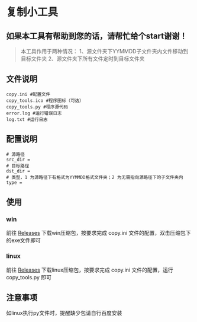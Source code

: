 # 复制小工具

## 如果本工具有帮助到您的话，请帮忙给个start谢谢！

> 本工具作用于两种情况：
> 1、源文件夹下YYMMDD子文件夹内文件移动到目标文件夹 
> 2、源文件夹下所有文件定时到目标文件夹

## 文件说明
```
copy.ini #配置文件
copy_tools.ico #程序图标（可选）
copy_tools.py #程序源代码
error.log #运行错误日志
log.txt #运行日志
```

## 配置说明

```
# 源路径
src_dir = 
# 目标路径
dst_dir = 
# 类型，1 为源路径下有格式为YYMMDD格式文件夹；2 为无需指向源路径下的子文件夹内
type = 
```

## 使用

### win

前往 [Releases](https://github.com/gongjuecloak/copy_tools/releases/) 下载win压缩包，按要求完成 copy.ini 文件的配置，双击压缩包下的exe文件即可

### linux

前往 [Releases](https://github.com/gongjuecloak/copy_tools/releases/) 下载linux压缩包，按要求完成 copy.ini 文件的配置，运行 copy_tools.py 即可

## 注意事项

如linux执行py文件时，提醒缺少包请自行百度安装